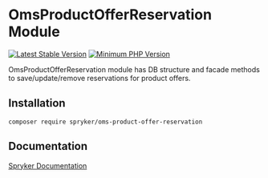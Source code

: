 # OmsProductOfferReservation Module
[![Latest Stable Version](https://poser.pugx.org/spryker/oms-product-offer-reservation/v/stable.svg)](https://packagist.org/packages/spryker/oms-product-offer-reservation)
[![Minimum PHP Version](https://img.shields.io/badge/php-%3E%3D%208.2-8892BF.svg)](https://php.net/)

OmsProductOfferReservation module has DB structure and facade methods to save/update/remove reservations for product offers.

## Installation

```
composer require spryker/oms-product-offer-reservation
```

## Documentation

[Spryker Documentation](https://docs.spryker.com)
